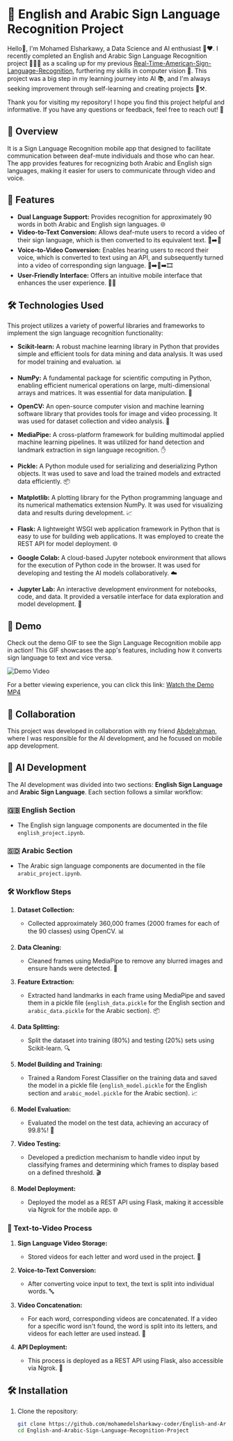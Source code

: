 # 🤟 English and Arabic Sign Language Recognition Project

Hello👋, I'm Mohamed Elsharkawy, a Data Science and AI enthusiast 🤖❤️. I recently completed an English and Arabic Sign Language Recognition project 🧑‍💻✨ as a scaling up for my previous [Real-Time-American-Sign-Language-Recognition](https://github.com/mohamedelsharkawy-coder/Real-Time-American-Sign-Language-Recognition), furthering my skills in computer vision 🌟. This project was a big step in my learning journey into AI 📚, and I'm always seeking improvement through self-learning and creating projects 🔧⚒️.

Thank you for visiting my repository! I hope you find this project helpful and informative. If you have any questions or feedback, feel free to reach out! 💬

## 📖 Overview
It is a Sign Language Recognition mobile app that designed to facilitate communication between deaf-mute individuals and those who can hear. The app provides features for recognizing both Arabic and English sign languages, making it easier for users to communicate through video and voice.

## 🚀 Features
- **Dual Language Support:** Provides recognition for approximately 90 words in both Arabic and English sign languages. 🌐
- **Video-to-Text Conversion:** Allows deaf-mute users to record a video of their sign language, which is then converted to its equivalent text. 🎥➡️📜
- **Voice-to-Video Conversion:** Enables hearing users to record their voice, which is converted to text using an API, and subsequently turned into a video of corresponding sign language. 🎤➡️📜➡️🎞️
- **User-Friendly Interface:** Offers an intuitive mobile interface that enhances the user experience. 📱✨

## 🛠️ Technologies Used
This project utilizes a variety of powerful libraries and frameworks to implement the sign language recognition functionality:

- **Scikit-learn:** A robust machine learning library in Python that provides simple and efficient tools for data mining and data analysis. It was used for model training and evaluation. 📊
  
- **NumPy:** A fundamental package for scientific computing in Python, enabling efficient numerical operations on large, multi-dimensional arrays and matrices. It was essential for data manipulation. 🔢

- **OpenCV:** An open-source computer vision and machine learning software library that provides tools for image and video processing. It was used for dataset collection and video analysis. 🎥

- **MediaPipe:** A cross-platform framework for building multimodal applied machine learning pipelines. It was utilized for hand detection and landmark extraction in sign language recognition. ✋

- **Pickle:** A Python module used for serializing and deserializing Python objects. It was used to save and load the trained models and extracted data efficiently. 📦

- **Matplotlib:** A plotting library for the Python programming language and its numerical mathematics extension NumPy. It was used for visualizing data and results during development. 📈

- **Flask:** A lightweight WSGI web application framework in Python that is easy to use for building web applications. It was employed to create the REST API for model deployment. 🌐

- **Google Colab:** A cloud-based Jupyter notebook environment that allows for the execution of Python code in the browser. It was used for developing and testing the AI models collaboratively. ☁️

- **Jupyter Lab:** An interactive development environment for notebooks, code, and data. It provided a versatile interface for data exploration and model development. 📓

## 🎥 Demo
Check out the demo GIF to see the Sign Language Recognition mobile app in action! This GIF showcases the app's features, including how it converts sign language to text and vice versa.

![Demo Video](media/video.gif)

For a better viewing experience, you can click this link: [Watch the Demo MP4](https://drive.google.com/file/d/1dpS6O1P8uFm-WSuM2QNBC06YX3xBNLui/view?usp=sharing)

## 🤝 Collaboration
This project was developed in collaboration with my friend [Abdelrahman](https://github.com/Abdokarawia), where I was responsible for the AI development, and he focused on mobile app development.

## 🧠 AI Development
The AI development was divided into two sections: **English Sign Language** and **Arabic Sign Language**. Each section follows a similar workflow:

### 🇬🇧 English Section
- The English sign language components are documented in the file `english_project.ipynb`.

### 🇸🇩 Arabic Section
- The Arabic sign language components are documented in the file `arabic_project.ipynb`.

### 🛠️ Workflow Steps

1. **Dataset Collection:**
   - Collected approximately 360,000 frames (2000 frames for each of the 90 classes) using OpenCV. 📊

2. **Data Cleaning:**
   - Cleaned frames using MediaPipe to remove any blurred images and ensure hands were detected. 🧹

3. **Feature Extraction:**
   - Extracted hand landmarks in each frame using MediaPipe and saved them in a pickle file (`english_data.pickle` for the English section and `arabic_data.pickle` for the Arabic section). 📦

4. **Data Splitting:**
   - Split the dataset into training (80%) and testing (20%) sets using Scikit-learn. 🔍

5. **Model Building and Training:**
   - Trained a Random Forest Classifier on the training data and saved the model in a pickle file (`english_model.pickle` for the English section and `arabic_model.pickle` for the Arabic section). 📈

6. **Model Evaluation:**
   - Evaluated the model on the test data, achieving an accuracy of 99.8%! 🎉

7. **Video Testing:**
   - Developed a prediction mechanism to handle video input by classifying frames and determining which frames to display based on a defined threshold. 🎬

8. **Model Deployment:**
   - Deployed the model as a REST API using Flask, making it accessible via Ngrok for the mobile app. 🌐

### 🔄 Text-to-Video Process
1. **Sign Language Video Storage:**
   - Stored videos for each letter and word used in the project. 💾

2. **Voice-to-Text Conversion:**
   - After converting voice input to text, the text is split into individual words. 🔤

3. **Video Concatenation:**
   - For each word, corresponding videos are concatenated. If a video for a specific word isn't found, the word is split into its letters, and videos for each letter are used instead. 🔗

4. **API Deployment:**
   - This process is deployed as a REST API using Flask, also accessible via Ngrok. 🚀

## 🛠️ Installation
1. Clone the repository:
   ```bash
   git clone https://github.com/mohamedelsharkawy-coder/English-and-Arabic-Sign-Language-Recognition-Project
   cd English-and-Arabic-Sign-Language-Recognition-Project
